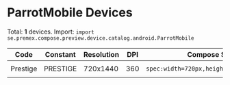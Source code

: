 # ParrotMobile Devices

Total: **1** devices. Import: `import se.premex.compose.preview.device.catalog.android.ParrotMobile`

| Code | Constant | Resolution | DPI | Compose Spec | Preview Usage |
|------|----------|------------|-----|-------------|---------------|
| Prestige | PRESTIGE | 720x1440 | 360 | `spec:width=720px,height=1440px,dpi=360` | `@Preview(device = ParrotMobile.PRESTIGE)` |

<!-- Generated automatically. Do not edit manually. -->
